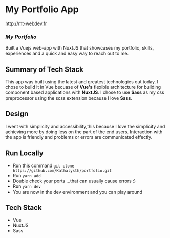 # My Portfolio App
http://mt-webdev.fr

### _My Portfolio_


Built a Vuejs web-app with NuxtJS that showcases my portfolio, skills, experiences and a quick and easy way to reach out to me.


## Summary of Tech Stack

This app was built using the latest and greatest technologies out today. I chose to build it in Vue becuase of **Vue's** flexible architecture for building component based applications with **NuxtJS**. I chose to use **Sass** as my css preprocessor using the scss extension because I love **Sass**.

## Design

I went with simplicity and accessibility,this because I love the simplicity and achieving more by doing less on the part of the end users. Interaction with the app is friendly and problems or errors are communicated effectly.

## Run Locally

- Run this command `git clone https://github.com/Kathalysth/portfolio.git`
- Run `yarn add`
- Double check your ports ...that can usually cause errors :)
- Run `yarn dev`
- You are now in the dev environment and you can play around

## Tech Stack

- Vue
- NuxtJS
- Sass


